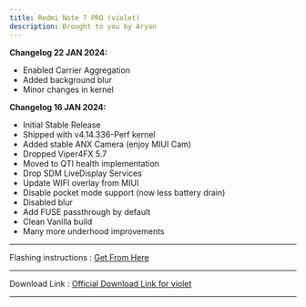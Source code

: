```yaml
---
title: Redmi Note 7 PRO (violet)
description: Brought to you by Aryan
---
```


<b>Changelog 22 JAN 2024:</b>
- Enabled Carrier Aggregation 
- Added background blur
- Minor changes in kernel

<b>Changelog 16 JAN 2024:</b>
- Initial Stable Release
- Shipped with v4.14.336-Perf kernel
- Added stable ANX Camera (enjoy MIUI Cam)
- Dropped Viper4FX 5.7
- Moved to QTI health implementation
- Drop SDM LiveDisplay Services
- Update WIFI overlay from MIUI
- Disable pocket mode support (now less battery drain)
- Disabled blur
- Add FUSE passthrough by default
- Clean Vanilla build
- Many more underhood improvements

----
Flashing instructions : [Get From Here](violet_inst.md)

----
Download Link : [Official Download Link for violet](https://sourceforge.net/projects/projectmatrixx/files/Android-14/violet/)

----
